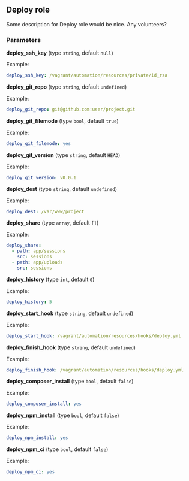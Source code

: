 ## Deploy role

Some description for Deploy role would be nice. Any volunteers?

### Parameters

**deploy_ssh_key** (type `string`, default `null`)

Example:
```yaml
deploy_ssh_key: /vagrant/automation/resources/private/id_rsa
```

**deploy_git_repo** (type `string`, default `undefined`)

Example:
```yaml
deploy_git_repo: git@github.com:user/project.git
```

**deploy_git_filemode** (type `bool`, default `true`)

Example:
```yaml
deploy_git_filemode: yes
```

**deploy_git_version** (type `string`, default `HEAD`)

Example:
```yaml
deploy_git_version: v0.0.1
```

**deploy_dest** (type `string`, default `undefined`)

Example:
```yaml
deploy_dest: /var/www/project
```

**deploy_share** (type `array`, default `[]`)

Example:
```yaml
deploy_share:
  - path: app/sessions
    src: sessions
  - path: app/uploads
    src: sessions
```

**deploy_history** (type `int`, default `0`)

Example:
```yaml
deploy_history: 5
```

**deploy_start_hook** (type `string`, default `undefined`)

Example:
```yaml
deploy_start_hook: /vagrant/automation/resources/hooks/deploy.yml
```

**deploy_finish_hook** (type `string`, default `undefined`)

Example:
```yaml
deploy_finish_hook: /vagrant/automation/resources/hooks/deploy.yml
```

**deploy_composer_install** (type `bool`, default `false`)

Example:
```yaml
deploy_composer_install: yes
```

**deploy_npm_install** (type `bool`, default `false`)

Example:
```yaml
deploy_npm_install: yes
```

**deploy_npm_ci** (type `bool`, default `false`)

Example:
```yaml
deploy_npm_ci: yes
```
